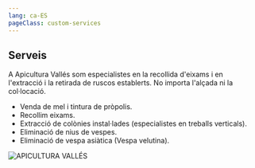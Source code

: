 ```yaml
---
lang: ca-ES
pageClass: custom-services
---
```


## Serveis

A Apicultura Vallés som especialistes en la recollida d'eixams i en l'extracció i la retirada de ruscos establerts. No importa l'alçada ni la col·locació.

- Venda de mel i tintura de pròpolis.
- Recollim eixams.
- Extracció de colònies instal·lades (especialistes en treballs verticals).
- Eliminació de nius de vespes.
- Eliminació de vespa asiàtica (Vespa velutina).

![APICULTURA VALLÉS](/img/St_fost_c_web-compressor-233x300.jpeg)